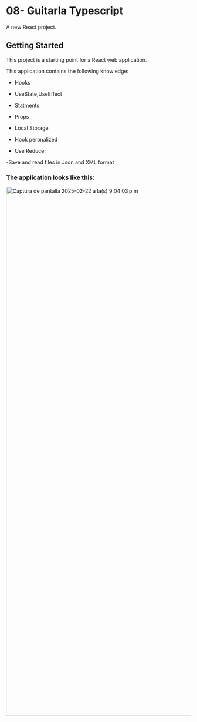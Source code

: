 # 08- Guitarla Typescript 

A new React project.

## Getting Started

This project is a starting point for a React web application.

This application contains the following knowledge:

- Hooks

- UseState,UseEffect

- Statments

- Props

- Local Storage

- Hook peronalized

- Use Reducer
  
-Save and read files in Json and XML format

### The application looks like this:

<img width="1440" alt="Captura de pantalla 2025-02-22 a la(s) 9 04 03 p m" src="https://github.com/user-attachments/assets/d4db6efc-9ba0-48e2-9897-a5d34d1f1f9c" />
